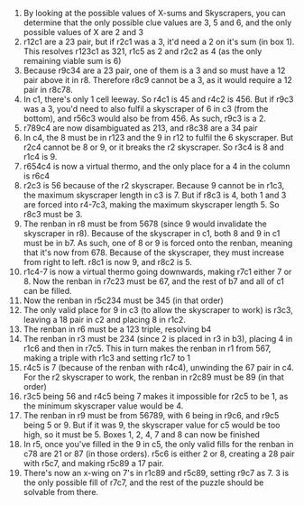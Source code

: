 1. By looking at the possible values of X-sums and Skyscrapers, you can determine that the only possible clue values are 3, 5 and 6, and the only possible values of X are 2 and 3
1. r12c1 are a 23 pair, but if r2c1 was a 3, it'd need a 2 on it's sum (in box 1). This resolves r123c1 as 321, r1c5 as 2 and r2c2 as 4 (as the only remaining viable sum is 6)
1. Because r9c34 are a 23 pair, one of them is a 3 and so must have a 12 pair above it in r8. Therefore r8c9 cannot be a 3, as it would require a 12 pair in r8c78.
1. In c1,  there's only 1 cell leeway. So r4c1 is 45 and r4c2 is 456. But if r9c3 was a 3, you'd need to also fulfil a skyscraper of 6 in c3 (from the bottom), and r56c3 would also be from 456. As such, r9c3 is a 2.
1. r789c4 are now disambiguated as 213, and r8c38 are a 34 pair
1. In c4, the 8 must be in r123 and the 9 in r12 to fulfil the 6 skyscraper. But r2c4 cannot be 8 or 9, or it breaks the r2 skyscraper. So r3c4 is 8 and r1c4 is 9.
1. r654c4 is now a virtual thermo, and the only place for a 4 in the column is r6c4
1. r2c3 is 56 because of the r2 skyscraper. Because 9 cannot be in r1c3, the maximum skyscraper length in c3 is 7. But if r8c3 is 4, both 1 and 3 are forced into r4-7c3, making the maximum skyscraper length 5. So r8c3 must be 3.
1. The renban in r8 must be from 5678 (since 9 would invalidate the skyscraper in r8). Because of the skyscraper in c1, both 8 and 9 in c1 must be in b7. As such, one of 8 or 9 is forced onto the renban, meaning that it's now from 678. Because of the skyscraper, they must increase from right to left. r8c1 is now 9, and r8c2 is 5.
1. r1c4-7 is now a virtual thermo going downwards, making r7c1 either 7 or 8. Now the renban in r7c23 must be 67, and the rest of b7 and all of c1 can be filled.
1. Now the renban in r5c234 must be 345 (in that order)
1. The only valid place for 9 in c3 (to allow the skyscraper to work) is r3c3, leaving a 18 pair in c2 and placing 8 in r1c2.
1. The renban in r6 must be a 123 triple, resolving b4
1. The renban in r3 must be 234 (since 2 is placed in r3 in b3), placing 4 in r1c6 and then in r7c5. This in turn makes the renban in r1 from 567, making a triple with r1c3 and setting r1c7 to 1
1. r4c5 is 7 (because of the renban with r4c4), unwinding the 67 pair in c4. For the r2 skyscraper to work, the renban in r2c89 must be 89 (in that order)
1. r3c5 being 56 and r4c5 being 7 makes it impossible for r2c5 to be 1, as the minimum skyscraper value would be 4.
1. The renban in r9 must be from 56789, with 6 being in r9c6, and r9c5 being 5 or 9. But if it was 9, the skyscraper value for c5 would be too high, so it must be 5. Boxes 1, 2, 4, 7 and 8 can now be finished
1. In r5, once you've filled in the 9 in c5, the only valid fills for the renban in c78 are 21 or 87 (in those orders). r5c6 is either 2 or 8, creating a 28 pair with r5c7, and making r5c89 a 17 pair.
1. There's now an x-wing on 7's in r1c89 and r5c89, setting r9c7 as 7. 3 is the only possible fill of r7c7, and the rest of the puzzle should be solvable from there.